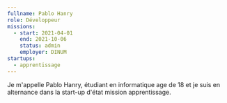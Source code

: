 ```yaml
---
fullname: Pablo Hanry
role: Développeur
missions:
  - start: 2021-04-01
    end: 2021-10-06
    status: admin
    employer: DINUM
startups:
  - apprentissage
---
```


Je m'appelle Pablo Hanry, étudiant en informatique age de 18 et je suis en alternance dans la start-up d'état mission apprentissage.

